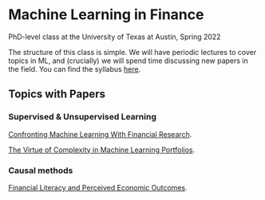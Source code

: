 # Machine Learning in Finance 
PhD-level class at the University of Texas at Austin, Spring 2022

The structure of this class is simple.  We will have periodic lectures to cover topics in ML, and (crucially) we will spend time discussing new papers in the field.  You can find the syllabus [here](course_outline.pdf).

## Topics with Papers

### Supervised & Unsupervised Learning

[Confronting Machine Learning With Financial Research](https://arxiv.org/pdf/2103.00366.pdf).

[The Virtue of Complexity in Machine Learning Portfolios](https://papers.ssrn.com/sol3/papers.cfm?abstract_id=3984925).

### Causal methods

[Financial Literacy and Perceived Economic Outcomes](https://papers.ssrn.com/sol3/papers.cfm?abstract_id=3302978).


